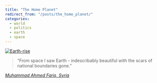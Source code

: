 ```yaml
---
title: "The Home Planet"
redirect_from: "/posts/the_home_planet/"
categories:
  - world
  - politics
  - earth
  - space
---
```

<a href="http://www.nasa.gov/multimedia/imagegallery/image_feature_102.html"><img class="breaker" alt="Earth-rise" src="https://freelancing-gods.com/images/earthrise.jpg" /></a>

> “From space I saw Earth - indescribably beautiful with the scars of
> national boundaries gone.”

<a href="http://en.wikipedia.org/wiki/Muhammed_Faris"><cite>Muhammad
Ahmed Faris, Syria</cite></a>
